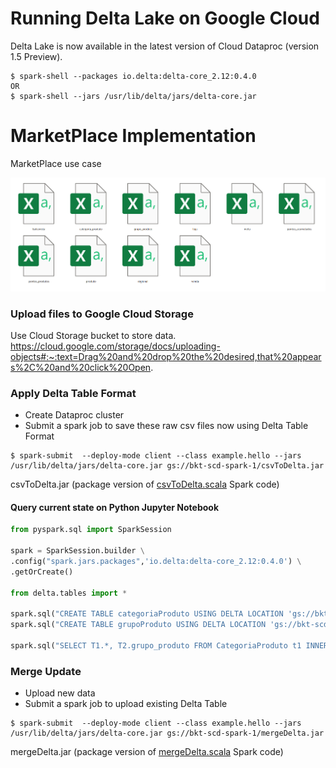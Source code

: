 # Running Delta Lake on Google Cloud

 Delta Lake is now available in the latest version of Cloud Dataproc (version 1.5 Preview).
 
 ```shell
$ spark-shell --packages io.delta:delta-core_2.12:0.4.0
OR
$ spark-shell --jars /usr/lib/delta/jars/delta-core.jar
```

# MarketPlace Implementation

MarketPlace use case


![](imgs/rawCSV.PNG)

### Upload files to Google Cloud Storage
Use Cloud Storage bucket to store data.
https://cloud.google.com/storage/docs/uploading-objects#:~:text=Drag%20and%20drop%20the%20desired,that%20appears%2C%20and%20click%20Open.

### Apply Delta Table Format
* Create Dataproc cluster
* Submit a spark job to save these raw csv files now using Delta Table Format

 ```shell
$ spark-submit  --deploy-mode client --class example.hello --jars /usr/lib/delta/jars/delta-core.jar gs://bkt-scd-spark-1/csvToDelta.jar
```
csvToDelta.jar (package version of [csvToDelta.scala](csvToDelta/csvToDelta.scala) Spark code)

#### Query current state on Python Jupyter Notebook
 ```python
from pyspark.sql import SparkSession

spark = SparkSession.builder \
.config("spark.jars.packages",'io.delta:delta-core_2.12:0.4.0') \
.getOrCreate()

from delta.tables import *

spark.sql("CREATE TABLE categoriaProduto USING DELTA LOCATION 'gs://bkt-scd-delta-1/categoriaProduto'")
spark.sql("CREATE TABLE grupoProduto USING DELTA LOCATION 'gs://bkt-scd-delta-1/grupoProduto'")

spark.sql("SELECT T1.*, T2.grupo_produto FROM CategoriaProduto t1 INNER JOIN GrupoProduto t2 ON t1.cod_grupo_produto = t2.cod_grupo_produto ORDER BY 1, 2").show()
```

### Merge Update
* Upload new data
* Submit a spark job to upload existing Delta Table

 ```shell
$ spark-submit  --deploy-mode client --class example.hello --jars /usr/lib/delta/jars/delta-core.jar gs://bkt-scd-spark-1/mergeDelta.jar
```
mergeDelta.jar (package version of [mergeDelta.scala](mergeDelta/mergeDelta.scala) Spark code)


